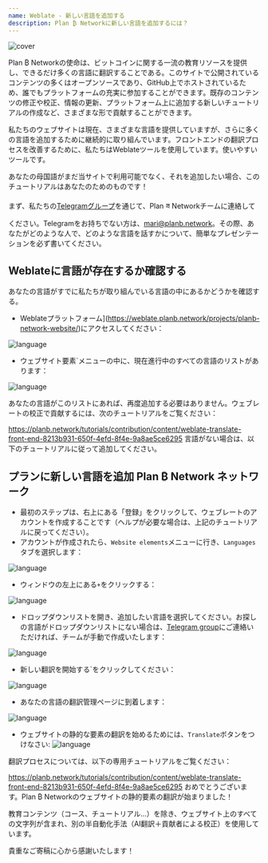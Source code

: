 ```yaml
---
name: Weblate - 新しい言語を追加する
description: Plan ₿ Networkに新しい言語を追加するには？
---
```

![cover](assets/cover.webp)

Plan ₿ Networkの使命は、ビットコインに関する一流の教育リソースを提供し、できるだけ多くの言語に翻訳することである。このサイトで公開されているコンテンツの多くはオープンソースであり、GitHub上でホストされているため、誰でもプラットフォームの充実に参加することができます。既存のコンテンツの修正や校正、情報の更新、プラットフォーム上に追加する新しいチュートリアルの作成など、さまざまな形で貢献することができます。

私たちのウェブサイトは現在、さまざまな言語を提供していますが、さらに多くの言語を追加するために継続的に取り組んでいます。フロントエンドの翻訳プロセスを改善するために、私たちはWeblateツールを使用しています。使いやすいツールです。

あなたの母国語がまだ当サイトで利用可能でなく、それを追加したい場合、このチュートリアルはあなたのためのものです！

まず、私たちの[Telegramグループ](https://t.me/PlanBNetwork_ContentBuilder)を通じて、Plan ཟ Networkチームに連絡してください。Telegramをお持ちでない方は、mari@planb.network。その際、あなたがどのような人で、どのような言語を話すかについて、簡単なプレゼンテーションを必ず書いてください。

## Weblateに言語が存在するか確認する

あなたの言語がすでに私たちが取り組んでいる言語の中にあるかどうかを確認する。


- Weblateプラットフォーム](https://weblate.planb.network/projects/planb-network-website/)にアクセスしてください：

![language](assets/01.webp)


- ウェブサイト要素`メニューの中に、現在進行中のすべての言語のリストがあります：

![language](assets/02.webp)

あなたの言語がこのリストにあれば、再度追加する必要はありません。ウェブレートの校正で貢献するには、次のチュートリアルをご覧ください：

https://planb.network/tutorials/contribution/content/weblate-translate-front-end-8213b931-650f-4efd-8f4e-9a8ae5ce6295
言語がない場合は、以下のチュートリアルに従って追加してください。

## プランに新しい言語を追加 Plan ₿ Network ネットワーク


- 最初のステップは、右上にある「登録」をクリックして、ウェブレートのアカウントを作成することです（ヘルプが必要な場合は、上記のチュートリアルに戻ってください）。
- アカウントが作成されたら、`Website elements`メニューに行き、`Languages`タブを選択します：

![language](assets/03.webp)


- ウィンドウの左上にある`+`をクリックする：

![language](assets/04.webp)


- ドロップダウンリストを開き、追加したい言語を選択してください。お探しの言語がドロップダウンリストにない場合は、[Telegram group](https://t.me/PlanBNetwork_ContentBuilder)にご連絡いただければ、チームが手動で作成いたします：

![language](assets/05.webp)


- 新しい翻訳を開始する`をクリックしてください：

![language](assets/06.webp)


- あなたの言語の翻訳管理ページに到着します：

![language](assets/07.webp)


- ウェブサイトの静的な要素の翻訳を始めるためには、`Translate`ボタンをつけなさい: ![language](assets/08.webp)

翻訳プロセスについては、以下の専用チュートリアルをご覧ください：

https://planb.network/tutorials/contribution/content/weblate-translate-front-end-8213b931-650f-4efd-8f4e-9a8ae5ce6295
おめでとうございます。Plan ₿ Networkのウェブサイトの静的要素の翻訳が始まりました！

教育コンテンツ（コース、チュートリアル...）を除き、ウェブサイト上のすべての文字列が含まれ、別の半自動化手法（AI翻訳＋貢献者による校正）を使用しています。

貴重なご寄稿に心から感謝いたします！
